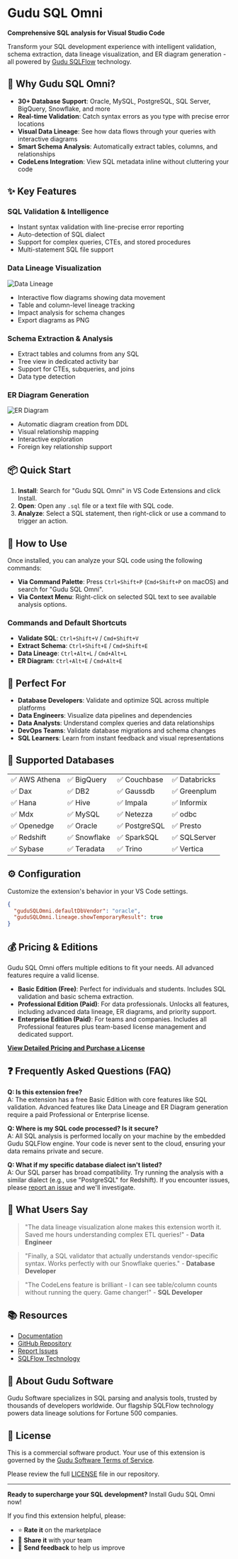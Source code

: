 # Gudu SQL Omni

**Comprehensive SQL analysis for Visual Studio Code**

Transform your SQL development experience with intelligent validation, schema extraction, data lineage visualization, and ER diagram generation - all powered by [Gudu SQLFlow](https://sqlflow.gudusoft.com) technology.

## 🚀 Why Gudu SQL Omni?

- **30+ Database Support**: Oracle, MySQL, PostgreSQL, SQL Server, BigQuery, Snowflake, and more
- **Real-time Validation**: Catch syntax errors as you type with precise error locations
- **Visual Data Lineage**: See how data flows through your queries with interactive diagrams
- **Smart Schema Analysis**: Automatically extract tables, columns, and relationships
- **CodeLens Integration**: View SQL metadata inline without cluttering your code

## ✨ Key Features

### SQL Validation & Intelligence

- Instant syntax validation with line-precise error reporting
- Auto-detection of SQL dialect
- Support for complex queries, CTEs, and stored procedures
- Multi-statement SQL file support

### Data Lineage Visualization
![Data Lineage](images/gudu_sql_omni_data_lineage.png)

- Interactive flow diagrams showing data movement
- Table and column-level lineage tracking
- Impact analysis for schema changes
- Export diagrams as PNG

### Schema Extraction & Analysis
- Extract tables and columns from any SQL
- Tree view in dedicated activity bar
- Support for CTEs, subqueries, and joins
- Data type detection

### ER Diagram Generation
![ER Diagram](images/gudu_sql_omni_er_diagram.png)

- Automatic diagram creation from DDL
- Visual relationship mapping
- Interactive exploration
- Foreign key relationship support

## 📦 Quick Start

1. **Install**: Search for "Gudu SQL Omni" in VS Code Extensions and click Install.
2. **Open**: Open any `.sql` file or a text file with SQL code.
3. **Analyze**: Select a SQL statement, then right-click or use a command to trigger an action.

## 🚀 How to Use

Once installed, you can analyze your SQL code using the following commands:

- **Via Command Palette**: Press `Ctrl+Shift+P` (`Cmd+Shift+P` on macOS) and search for "Gudu SQL Omni".
- **Via Context Menu**: Right-click on selected SQL text to see available analysis options.

### Commands and Default Shortcuts

- **Validate SQL**: `Ctrl+Shift+V` / `Cmd+Shift+V`
- **Extract Schema**: `Ctrl+Shift+E` / `Cmd+Shift+E`
- **Data Lineage**: `Ctrl+Alt+L` / `Cmd+Alt+L`
- **ER Diagram**: `Ctrl+Alt+E` / `Cmd+Alt+E`

## 🎯 Perfect For

- **Database Developers**: Validate and optimize SQL across multiple platforms
- **Data Engineers**: Visualize data pipelines and dependencies
- **Data Analysts**: Understand complex queries and data relationships
- **DevOps Teams**: Validate database migrations and schema changes
- **SQL Learners**: Learn from instant feedback and visual representations

## 🔧 Supported Databases

<table>
<tr>
<td>✅ AWS Athena</td>
<td>✅ BigQuery</td>
<td>✅ Couchbase</td>
<td>✅ Databricks</td>
</tr>
<tr>
<td>✅ Dax</td>
<td>✅ DB2</td>
<td>✅ Gaussdb</td>
<td>✅ Greenplum</td>
</tr>
<tr>
<td>✅ Hana</td>
<td>✅ Hive</td>
<td>✅ Impala</td>
<td>✅ Informix</td>
</tr>
<tr>
<td>✅ Mdx</td>
<td>✅ MySQL</td>
<td>✅ Netezza</td>
<td>✅ odbc</td>
</tr>
<tr>
<td>✅ Openedge</td>
<td>✅ Oracle</td>
<td>✅ PostgreSQL</td>
<td>✅ Presto</td>
</tr>
<tr>
<td>✅ Redshift</td>
<td>✅ Snowflake</td>
<td>✅ SparkSQL</td>
<td>✅ SQLServer</td>
</tr>
<tr>
<td>✅ Sybase</td>
<td>✅ Teradata</td>
<td>✅ Trino</td>
<td>✅ Vertica</td>
</tr>
</table>

## ⚙️ Configuration

Customize the extension's behavior in your VS Code settings.

```json
{
  "guduSQLOmni.defaultDbVendor": "oracle",
  "guduSQLOmni.lineage.showTemporaryResult": true
}
```

## 💰 Pricing & Editions

Gudu SQL Omni offers multiple editions to fit your needs. All advanced features require a valid license.

-   **Basic Edition (Free)**: Perfect for individuals and students. Includes SQL validation and basic schema extraction.
-   **Professional Edition (Paid)**: For data professionals. Unlocks all features, including advanced data lineage, ER diagrams, and priority support.
-   **Enterprise Edition (Paid)**: For teams and companies. Includes all Professional features plus team-based license management and dedicated support.

**[View Detailed Pricing and Purchase a License](https://www.gudusoft.com/pricing/)**

## ❓ Frequently Asked Questions (FAQ)

**Q: Is this extension free?**  
A: The extension has a free Basic Edition with core features like SQL validation. Advanced features like Data Lineage and ER Diagram generation require a paid Professional or Enterprise license.

**Q: Where is my SQL code processed? Is it secure?**  
A: All SQL analysis is performed locally on your machine by the embedded Gudu SQLFlow engine. Your code is never sent to the cloud, ensuring your data remains private and secure.

**Q: What if my specific database dialect isn't listed?**  
A: Our SQL parser has broad compatibility. Try running the analysis with a similar dialect (e.g., use "PostgreSQL" for Redshift). If you encounter issues, please [report an issue](https://github.com/gudu-software/gudu-sql-omni-vscode/issues) and we'll investigate.

## 🌟 What Users Say

> "The data lineage visualization alone makes this extension worth it. Saved me hours understanding complex ETL queries!" - **Data Engineer**

> "Finally, a SQL validator that actually understands vendor-specific syntax. Works perfectly with our Snowflake queries." - **Database Developer**

> "The CodeLens feature is brilliant - I can see table/column counts without running the query. Game changer!" - **SQL Developer**

## 📚 Resources

- [Documentation](https://docs.gudu.software/omnisql)
- [GitHub Repository](https://github.com/gudu-software/gudu-sql-omni-vscode)
- [Report Issues](https://github.com/gudu-software/gudu-sql-omni-vscode/issues)
- [SQLFlow Technology](https://www.sqlflow.cn)

## 🏢 About Gudu Software

Gudu Software specializes in SQL parsing and analysis tools, trusted by thousands of developers worldwide. Our flagship SQLFlow technology powers data lineage solutions for Fortune 500 companies.

## 📄 License

This is a commercial software product. Your use of this extension is governed by the [Gudu Software Terms of Service](https://www.gudusoft.com/terms/).

Please review the full [LICENSE](LICENSE) file in our repository.

---

**Ready to supercharge your SQL development?** Install Gudu SQL Omni now!

If you find this extension helpful, please:
- ⭐ **Rate it** on the marketplace
- 📢 **Share it** with your team
- 💬 **Send feedback** to help us improve